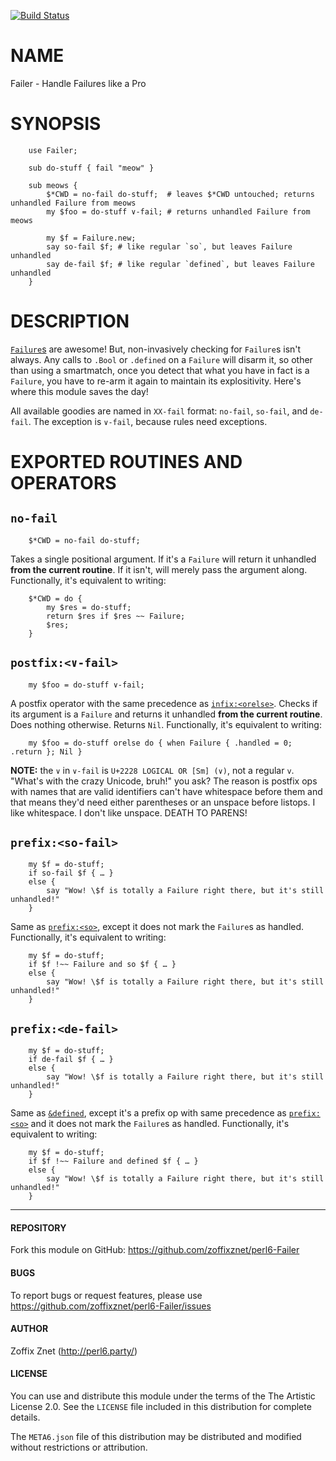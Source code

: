 [![Build Status](https://travis-ci.org/zoffixznet/perl6-Failer.svg)](https://travis-ci.org/zoffixznet/perl6-Failer)

# NAME

Failer - Handle Failures like a Pro

# SYNOPSIS

```perl6
    use Failer;

    sub do-stuff { fail "meow" }

    sub meows {
        $*CWD = no-fail do-stuff;  # leaves $*CWD untouched; returns unhandled Failure from meows
        my $foo = do-stuff ∨-fail; # returns unhandled Failure from meows

        my $f = Failure.new;
        say so-fail $f; # like regular `so`, but leaves Failure unhandled
        say de-fail $f; # like regular `defined`, but leaves Failure unhandled
    }
```

# DESCRIPTION

[`Failure`s](http://docs.perl6.org/type/Failure) are awesome! But,
non-invasively checking for `Failure`s isn't always. Any calls to `.Bool` or
`.defined` on a `Failure` will disarm it, so other than using a
smartmatch, once you detect that what you have in fact is a
`Failure`, you have to re-arm it again to maintain its explositivity.
Here's where this module saves the day!

All available goodies are named in `XX-fail` format: `no-fail`, `so-fail`,
and `de-fail`. The exception is `∨-fail`, because rules need exceptions.

# EXPORTED ROUTINES AND OPERATORS

## `no-fail`

```perl6
    $*CWD = no-fail do-stuff;
```

Takes a single positional argument. If it's a `Failure` will return it unhandled **from the current routine**. If it isn't, will merely pass the argument along.
Functionally, it's equivalent to writing:

```perl6
    $*CWD = do {
        my $res = do-stuff;
        return $res if $res ~~ Failure;
        $res;
    }
```

## `postfix:<∨-fail>`

```perl6
    my $foo = do-stuff ∨-fail;
```

A postfix operator with the same precedence as
[`infix:<orelse>`](https://docs.perl6.org/routine/orelse). Checks if its argument is a `Failure` and returns it unhandled **from the current
routine**. Does nothing otherwise. Returns `Nil`.
Functionally, it's equivalent to writing:

```perl6
    my $foo = do-stuff orelse do { when Failure { .handled = 0; .return }; Nil }
```

**NOTE:** the `∨` in `∨-fail` is `U+2228 LOGICAL OR [Sm] (∨)`, not a regular
`v`. "What's with the crazy Unicode, bruh!" you ask? The reason is postfix ops
with names that are valid identifiers can't have whitespace before them and
that means they'd need either parentheses or an unspace before listops. I like
whitespace. I don't like unspace. DEATH TO PARENS!

## `prefix:<so-fail>`

```perl6
    my $f = do-stuff;
    if so-fail $f { … }
    else {
        say "Wow! \$f is totally a Failure right there, but it's still unhandled!"
    }
```

Same as [`prefix:<so>`](https://docs.perl6.org/routine/so), except it does not
mark the `Failure`s as handled.
Functionally, it's equivalent to writing:

```perl6
    my $f = do-stuff;
    if $f !~~ Failure and so $f { … }
    else {
        say "Wow! \$f is totally a Failure right there, but it's still unhandled!"
    }
```

## `prefix:<de-fail>`

```perl6
    my $f = do-stuff;
    if de-fail $f { … }
    else {
        say "Wow! \$f is totally a Failure right there, but it's still unhandled!"
    }
```

Same as [`&defined`](https://docs.perl6.org/routine/defined), except it's a
prefix op with same precedence as
[`prefix:<so>`](https://docs.perl6.org/routine/so) and it does not mark the
`Failure`s as handled. Functionally, it's equivalent to writing:

```perl6
    my $f = do-stuff;
    if $f !~~ Failure and defined $f { … }
    else {
        say "Wow! \$f is totally a Failure right there, but it's still unhandled!"
    }
```

----

#### REPOSITORY

Fork this module on GitHub:
https://github.com/zoffixznet/perl6-Failer

#### BUGS

To report bugs or request features, please use
https://github.com/zoffixznet/perl6-Failer/issues

#### AUTHOR

Zoffix Znet (http://perl6.party/)

#### LICENSE

You can use and distribute this module under the terms of the
The Artistic License 2.0. See the `LICENSE` file included in this
distribution for complete details.

The `META6.json` file of this distribution may be distributed and modified
without restrictions or attribution.
